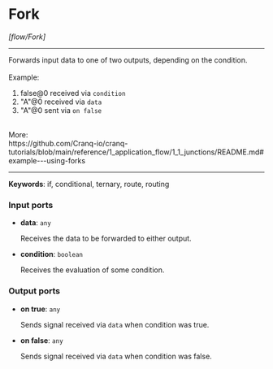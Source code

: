 # Fork

_[flow/Fork]_

---

Forwards input data to one of two outputs, depending on the condition.<br>
<br>
Example:<br>
1. false@0 received via `condition`<br>
2. "A"@0 received via `data`<br>
3. "A"@0 sent via `on false`<br>
<br>
More:<br>
https://github.com/Cranq-io/cranq-tutorials/blob/main/reference/1_application_flow/1_1_junctions/README.md#example---using-forks<br>

---

__Keywords__: if, conditional, ternary, route, routing

### Input ports

* __data__: ` any `

    Receives the data to be forwarded to either output.<br>


* __condition__: ` boolean `

    Receives the evaluation of some condition.<br>

### Output ports

* __on true__: ` any `

    Sends signal received via `data` when condition was true.<br>


* __on false__: ` any `

    Sends signal received via `data` when condition was false.<br>

